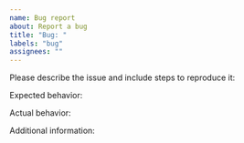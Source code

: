 ```yaml
---
name: Bug report
about: Report a bug
title: "Bug: "
labels: "bug"
assignees: ""
---
```


Please describe the issue and include steps to reproduce it:



Expected behavior:



Actual behavior:



Additional information:
